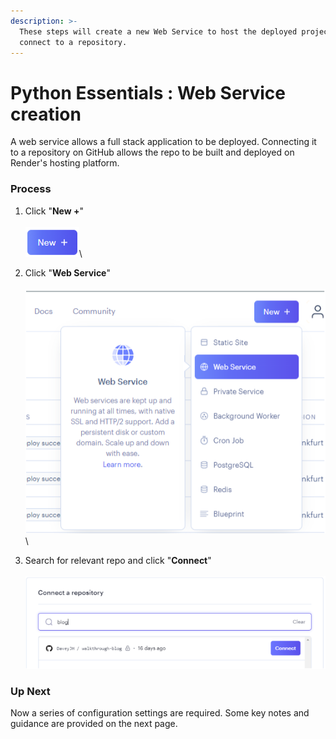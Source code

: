 ```yaml
---
description: >-
  These steps will create a new Web Service to host the deployed project and
  connect to a repository.
---
```


# Python Essentials : Web Service creation

A web service allows a full stack application to be deployed. Connecting it to a repository on GitHub allows the repo to be built and deployed on Render's hosting platform.

### Process

1. Click "**New +**"\
   \
   ![new button](<../../.gitbook/assets/new (1).png>)\

2. Click "**Web Service**"\
   \
   ![web service menu item highlighted](../../.gitbook/assets/web-service.png)\

3. Search for relevant repo and click "**Connect**"\
   \
   ![a text input and search results](../../.gitbook/assets/connect.png)

### Up Next

Now a series of configuration settings are required. Some key notes and guidance are provided on the next page.
